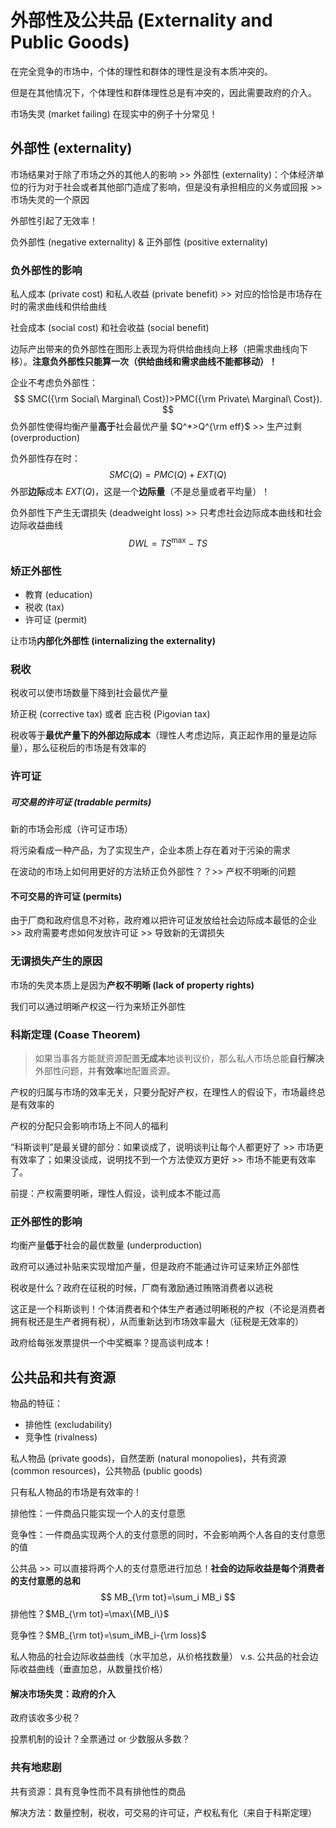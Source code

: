 # 外部性及公共品 (Externality and Public Goods)

在完全竞争的市场中，个体的理性和群体的理性是没有本质冲突的。

但是在其他情况下，个体理性和群体理性总是有冲突的，因此需要政府的介入。

市场失灵 (market failing) 在现实中的例子十分常见！

## 外部性 (externality)

市场结果对于除了市场之外的其他人的影响 >> 外部性 (externality)：个体经济单位的行为对于社会或者其他部门造成了影响，但是没有承担相应的义务或回报 >> 市场失灵的一个原因

外部性引起了无效率！

负外部性 (negative externality) & 正外部性 (positive externality)

### 负外部性的影响

私人成本 (private cost) 和私人收益 (private benefit) >> 对应的恰恰是市场存在时的需求曲线和供给曲线

社会成本 (social cost) 和社会收益 (social benefit)

边际产出带来的负外部性在图形上表现为将供给曲线向上移（把需求曲线向下移）。**注意负外部性只能算一次（供给曲线和需求曲线不能都移动）！**

企业不考虑负外部性：
$$
SMC({\rm Social\ Marginal\ Cost})>PMC({\rm Private\ Marginal\ Cost}).
$$
负外部性使得均衡产量**高于**社会最优产量 $Q^*>Q^{\rm eff}$ >> 生产过剩 (overproduction)

负外部性存在时：
$$
SMC(Q)=PMC(Q)+EXT(Q)
$$
外部**边际**成本 $EXT(Q)$，这是一个**边际量**（不是总量或者平均量）！

负外部性下产生无谓损失 (deadweight loss) >> 只考虑社会边际成本曲线和社会边际收益曲线 
$$
DWL=TS^{\max}-TS
$$

### 矫正外部性

- 教育 (education)
- 税收 (tax)
- 许可证 (permit)

让市场**内部化外部性 (internalizing the externality)**

### 税收

税收可以使市场数量下降到社会最优产量

矫正税 (corrective tax) 或者 庇古税 (Pigovian tax)

税收等于**最优产量下的外部边际成本**（理性人考虑边际，真正起作用的量是边际量），那么征税后的市场是有效率的

### 许可证

##### 可交易的许可证 (tradable permits)

新的市场会形成（许可证市场）

将污染看成一种产品，为了实现生产，企业本质上存在着对于污染的需求

在波动的市场上如何用更好的方法矫正负外部性？？>> 产权不明晰的问题

#### 不可交易的许可证 (permits)

由于厂商和政府信息不对称，政府难以把许可证发放给社会边际成本最低的企业 >> 政府需要考虑如何发放许可证 >> 导致新的无谓损失

### 无谓损失产生的原因

市场的失灵本质上是因为**产权不明晰 (lack of property rights)**

我们可以通过明晰产权这一行为来矫正外部性

### 科斯定理 (Coase Theorem)

> 如果当事各方能就资源配置**无成本**地谈判议价，那么私人市场总能**自行解决**外部性问题，并**有效率**地配置资源。

产权的归属与市场的效率无关，只要分配好产权，在理性人的假设下，市场最终总是有效率的

产权的分配只会影响市场上不同人的福利

“科斯谈判”是最关键的部分：如果谈成了，说明谈判让每个人都更好了 >> 市场更有效率了；如果没谈成，说明找不到一个方法使双方更好 >> 市场不能更有效率了。

前提：产权需要明晰，理性人假设，谈判成本不能过高

### 正外部性的影响

均衡产量**低于**社会的最优数量 (underproduction)

政府可以通过补贴来实现增加产量，但是政府不能通过许可证来矫正外部性

税收是什么？政府在征税的时候，厂商有激励通过贿赂消费者以逃税

这正是一个科斯谈判！个体消费者和个体生产者通过明晰税的产权（不论是消费者拥有税还是生产者拥有税），从而重新达到市场效率最大（征税是无效率的）

政府给每张发票提供一个中奖概率？提高谈判成本！

## 公共品和共有资源

物品的特征：

- 排他性 (excludability)
- 竞争性 (rivalness)

私人物品 (private goods)，自然垄断 (natural monopolies)，共有资源 (common resources)，公共物品 (public goods)

只有私人物品的市场是有效率的！

排他性：一件商品只能实现一个人的支付意愿

竞争性：一件商品实现两个人的支付意愿的同时，不会影响两个人各自的支付意愿的值

公共品 >> 可以直接将两个人的支付意愿进行加总！**社会的边际收益是每个消费者的支付意愿的总和**
$$
MB_{\rm tot}=\sum_i MB_i
$$
排他性？$MB_{\rm tot}=\max\{MB_i\}$

竞争性？$MB_{\rm tot}=\sum_iMB_i-{\rm loss}$

私人物品的社会边际收益曲线（水平加总，从价格找数量） v.s. 公共品的社会边际收益曲线（垂直加总，从数量找价格）

#### 解决市场失灵：政府的介入

政府该收多少税？

投票机制的设计？全票通过 or 少数服从多数？

### 共有地悲剧

共有资源：具有竞争性而不具有排他性的商品

解决方法：数量控制，税收，可交易的许可证，产权私有化（来自于科斯定理）
